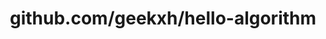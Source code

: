 ---
layout: post
title: github.com/geekxh/hello-algorithm
categories: link
tags: [انگلیسی, برنامه‌نویسی]
---